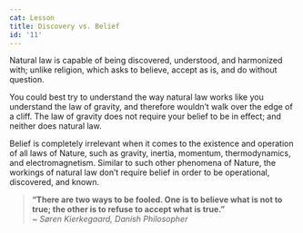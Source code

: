 ```yaml
---
cat: Lesson
title: Discovery vs. Belief
id: '11'
---
```


<p class="emp">
Natural law is capable of being discovered, understood, and harmonized with; unlike religion,
which asks to believe, accept as is, and do without question.
</p>

You could best try to understand the way natural law works like you understand the law of
gravity, and therefore wouldn’t walk over the edge of a cliff. The law of gravity does not
require your belief to be in effect; and neither does natural law.

Belief is completely irrelevant when it comes to the existence and operation of all laws of
Nature, such as gravity, inertia, momentum, thermodynamics, and electromagnetism. Similar
to such other phenomena of Nature, the workings of natural law don’t require belief in order
to be operational, discovered, and known.

> **“There are two ways to be fooled. One is to believe what is not to true; the other is to refuse to accept what is true.”**  
> *~ Søren Kierkegaard, Danish Philosopher*